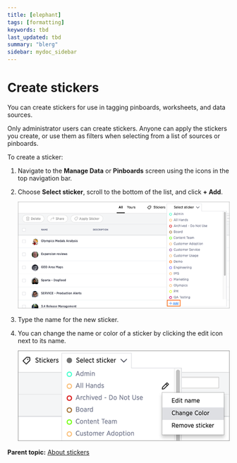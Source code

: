 ```yaml
---
title: [elephant]
tags: [formatting]
keywords: tbd
last_updated: tbd
summary: "blerg"
sidebar: mydoc_sidebar
---
```

# Create stickers

You can create stickers for use in tagging pinboards, worksheets, and data sources.

Only administrator users can create stickers. Anyone can apply the stickers you create, or use them as filters when selecting from a list of sources or pinboards.

To create a sticker:

1.   Navigate to the **Manage Data** or **Pinboards** screen using the icons in the top navigation bar. 
2.   Choose **Select sticker**, scroll to the bottom of the list, and click **+ Add**. 

     ![](../../images/add_sticker.png "Add a sticker") 

3.   Type the name for the new sticker. 
4.   You can change the name or color of a sticker by clicking the edit icon next to its name. 

     ![](../../images/edit_sticker.png "Edit a sticker") 


**Parent topic:** [About stickers](../../admin/data_modeling/stickers_concept.html)

